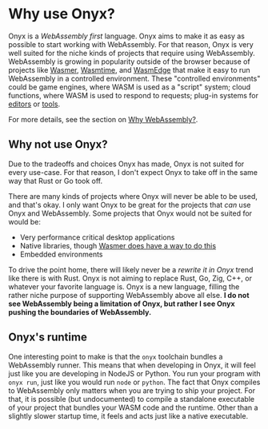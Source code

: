 # Why use Onyx?

Onyx is a *WebAssembly first* language. Onyx aims to make it as easy as possible
to start working with WebAssembly. For that reason, Onyx is very well suited for
the niche kinds of projects that require using WebAssembly. WebAssembly is growing
in popularity outside of the browser because of projects like [Wasmer](https://wasmer.io), [Wasmtime](https://wasmtime.dev/), and [WasmEdge](https://wasmedge.org/) that make it easy to run WebAssembly in a controlled environment. These "controlled environments" could be game engines, where WASM is used as a "script" system; cloud functions, where WASM is used to respond to requests; plug-in systems for [editors](https://lapce.dev) or [tools](https://zellij.dev/).

For more details, see the section on [Why WebAssembly?](./wasm.md).

## Why not use Onyx?

Due to the tradeoffs and choices Onyx has made, Onyx is not suited for every use-case.
For that reason, I don't expect Onyx to take off in the same way that Rust or Go took off.

There are many kinds of projects where Onyx will never be able to be used, and that's okay.
I only want Onyx to be great for the projects that *can* use Onyx and WebAssembly.
Some projects that Onyx would not be suited for would be:

- Very performance critical desktop applications
- Native libraries, though [Wasmer does have a way to do this](https://docs.wasmer.io/registry)
- Embedded environments


To drive the point home, there will likely never be a *rewrite it in Onyx* trend like there
is with Rust. Onyx is not aiming to replace Rust, Go, Zig, C++, or whatever your favorite
language is. Onyx is a new language, filling the rather niche purpose of supporting WebAssembly
above all else. **I do not see WebAssembly being a limitation of Onyx, but rather I see Onyx
pushing the boundaries of WebAssembly.**

## Onyx's runtime

One interesting point to make is that the `onyx` toolchain bundles a WebAssembly runner.
This means that when developing in Onyx, it will feel just like you are developing in NodeJS
or Python. You run your program with `onyx run`, just like you would run `node` or `python`.
The fact that Onyx compiles to WebAssembly only matters when you are trying to ship your project.
For that, it is possible (but undocumented) to compile a standalone executable of your project
that bundles your WASM code and the runtime. Other than a slightly slower startup time, it
feels and acts just like a native executable.



